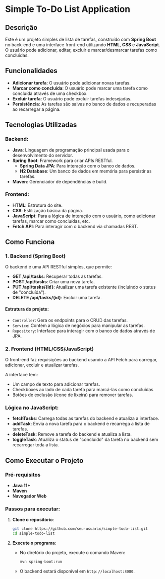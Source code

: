 
# Simple To-Do List Application

## Descrição

Este é um projeto simples de lista de tarefas, construído com **Spring Boot** no back-end e uma interface front-end utilizando **HTML**, **CSS** e **JavaScript**. O usuário pode adicionar, editar, excluir e marcar/desmarcar tarefas como concluídas.

## Funcionalidades

- **Adicionar tarefa**: O usuário pode adicionar novas tarefas.
- **Marcar como concluída**: O usuário pode marcar uma tarefa como concluída através de uma checkbox.
- **Excluir tarefa**: O usuário pode excluir tarefas indesejadas.
- **Persistência**: As tarefas são salvas no banco de dados e recuperadas ao recarregar a página.

## Tecnologias Utilizadas

### Backend:
- **Java**: Linguagem de programação principal usada para o desenvolvimento do servidor.
- **Spring Boot**: Framework para criar APIs RESTful.
  - **Spring Data JPA**: Para interação com o banco de dados.
  - **H2 Database**: Um banco de dados em memória para persistir as tarefas.
- **Maven**: Gerenciador de dependências e build.

### Frontend:
- **HTML**: Estrutura do site.
- **CSS**: Estilização básica da página.
- **JavaScript**: Para a lógica de interação com o usuário, como adicionar tarefas, marcar como concluídas, etc.
- **Fetch API**: Para interagir com o backend via chamadas REST.

## Como Funciona

### 1. Backend (Spring Boot)
O backend é uma API RESTful simples, que permite:
- **GET /api/tasks**: Recuperar todas as tarefas.
- **POST /api/tasks**: Criar uma nova tarefa.
- **PUT /api/tasks/{id}**: Atualizar uma tarefa existente (incluindo o status de "concluída").
- **DELETE /api/tasks/{id}**: Excluir uma tarefa.

#### Estrutura do projeto:
- `Controller`: Gera os endpoints para o CRUD das tarefas.
- `Service`: Contém a lógica de negócios para manipular as tarefas.
- `Repository`: Interface para interagir com o banco de dados através de JPA.

### 2. Frontend (HTML/CSS/JavaScript)
O front-end faz requisições ao backend usando a API Fetch para carregar, adicionar, excluir e atualizar tarefas.

A interface tem:
- Um campo de texto para adicionar tarefas.
- Checkboxes ao lado de cada tarefa para marcá-las como concluídas.
- Botões de exclusão (ícone de lixeira) para remover tarefas.

### Lógica no JavaScript:
- **fetchTasks**: Carrega todas as tarefas do backend e atualiza a interface.
- **addTask**: Envia a nova tarefa para o backend e recarrega a lista de tarefas.
- **deleteTask**: Remove a tarefa do backend e atualiza a lista.
- **toggleTask**: Atualiza o status de "concluído" da tarefa no backend sem recarregar toda a lista.

## Como Executar o Projeto

### Pré-requisitos

- **Java 11+**
- **Maven**
- **Navegador Web**

### Passos para executar:

1. **Clone o repositório**:
    ```bash
    git clone https://github.com/seu-usuario/simple-todo-list.git
    cd simple-todo-list
    ```

2. **Execute o programa**:
    - No diretório do projeto, execute o comando Maven:
      ```bash
      mvn spring-boot:run
      ```
    - O backend estará disponível em `http://localhost:8080`.
